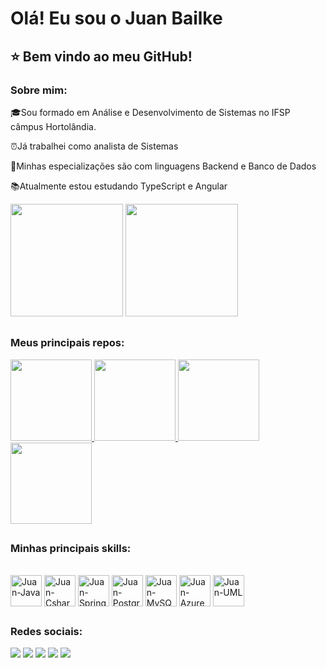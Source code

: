 # Olá! Eu sou o Juan Bailke

## ⭐ Bem vindo ao meu GitHub!

### Sobre mim:

🎓Sou formado em Análise e Desenvolvimento de Sistemas no IFSP câmpus Hortolândia.

⏰Já trabalhei como analista de Sistemas

🧐Minhas especializações são com linguagens Backend e Banco de Dados

📚Atualmente estou estudando TypeScript e Angular

<div>
  <img height=180em src="https://github-readme-stats.vercel.app/api?username=juanbailke&count_private=true&show_icons=true&theme=github_dark"/>
  <img height=180em src="https://github-readme-stats.vercel.app/api/top-langs/?username=juanbailke&layout=compact&show_icons=true&theme=github_dark"/>
</div>

##

### Meus principais repos:

<div>
  <a href="https://github.com/JuanBailke/controle-financeiro">
    <img height=130em src="https://github-readme-stats.vercel.app/api/pin/?username=juanbailke&repo=controle-financeiro&theme=github_dark"/>
  </a>
  <a href="https://github.com/JuanBailke/CarTown-Clone">
    <img height=130em src="https://github-readme-stats.vercel.app/api/pin/?username=juanbailke&repo=CarTown-Clone&theme=github_dark"/>
  </a>
  <a href="https://github.com/JuanBailke/workshop-springboot3-jpa">
    <img height=130em src="https://github-readme-stats.vercel.app/api/pin/?username=juanbailke&repo=workshop-springboot3-jpa&theme=github_dark"/>
  </a>
  <a href="https://github.com/JuanBailke/springboot-mongodb">
    <img height=130em src="https://github-readme-stats.vercel.app/api/pin/?username=juanbailke&repo=springboot-mongodb&theme=github_dark"/>
  </a>
</div>

##

### Minhas principais skills:

<div style="display: inline_block"><br>
  <img align="center" alt="Juan-Java" height="50" width="50" src="https://cdn.jsdelivr.net/gh/devicons/devicon@latest/icons/java/java-original-wordmark.svg">
  <img align="center" alt="Juan-Csharp" height="50" width="50" src="https://cdn.jsdelivr.net/gh/devicons/devicon@latest/icons/csharp/csharp-original.svg">
  <img align="center" alt="Juan-Spring" height="50" width="50" src="https://cdn.jsdelivr.net/gh/devicons/devicon@latest/icons/spring/spring-original-wordmark.svg">
  <img align="center" alt="Juan-PostgreSQL" height="50" width="50" src="https://cdn.jsdelivr.net/gh/devicons/devicon@latest/icons/postgresql/postgresql-plain-wordmark.svg">
  <img align="center" alt="Juan-MySQL" height="50" width="50" src="https://cdn.jsdelivr.net/gh/devicons/devicon@latest/icons/mysql/mysql-original-wordmark.svg">
  <img align="center" alt="Juan-Azure" height="50" width="50" src="https://cdn.jsdelivr.net/gh/devicons/devicon@latest/icons/azure/azure-original.svg">
  <img align="center" alt="Juan-UML" height="50" width="50" src="https://cdn.jsdelivr.net/gh/devicons/devicon@latest/icons/unifiedmodelinglanguage/unifiedmodelinglanguage-original.svg">
</div>

##

### Redes sociais:

<div>
  <a href="https://www.linkedin.com/in/juan-felipe-cavalari-bailke/" target="_blank"><img src="https://img.shields.io/badge/-LinkedIn-%230077B5?style=for-the-badge&logo=linkedin&logoColor=white" target="_blank"></a>
  <a href = "mailto:juan_bailke@hotmail.com"><img src="https://img.shields.io/badge/Microsoft_Outlook-0078D4?style=for-the-badge&logo=microsoft-outlook&logoColor=white" target="_blank"></a>
  <a href = "mailto:juanbailke1@gmail.com"><img src="https://img.shields.io/badge/-Gmail-%23333?style=for-the-badge&logo=gmail&logoColor=white" target="_blank"></a>
  <a href="https://discord.gg/PUXRcKUq" target="_blank"><img src="https://img.shields.io/badge/Discord-7289DA?style=for-the-badge&logo=discord&logoColor=white" target="_blank"></a>
  <a href="https://instagram.com/juan_bailke" target="_blank"><img src="https://img.shields.io/badge/-Instagram-%23E4405F?style=for-the-badge&logo=instagram&logoColor=white" target="_blank"></a>
</div>
